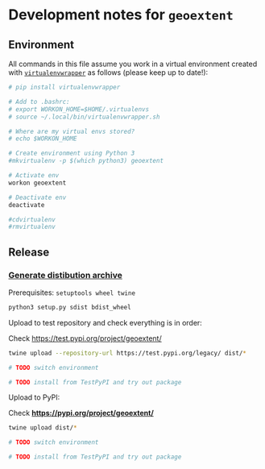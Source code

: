 # Development notes for `geoextent`

## Environment

All commands in this file assume you work in a virtual environment created with [`virtualenvwrapper`](https://virtualenvwrapper.readthedocs.io/en/latest/install.html) as follows (please keep up to date!):

```bash
# pip install virtualenvwrapper

# Add to .bashrc:
# export WORKON_HOME=$HOME/.virtualenvs
# source ~/.local/bin/virtualenvwrapper.sh

# Where are my virtual envs stored?
# echo $WORKON_HOME

# Create environment using Python 3
#mkvirtualenv -p $(which python3) geoextent

# Activate env
workon geoextent

# Deactivate env
deactivate

#cdvirtualenv
#rmvirtualenv
```

## Release

### [Generate distibution archive](https://packaging.python.org/tutorials/packaging-projects/)

Prerequisites: `setuptools wheel twine`

```bash
python3 setup.py sdist bdist_wheel
```

Upload to test repository and check everything is in order:

Check https://test.pypi.org/project/geoextent/

```bash
twine upload --repository-url https://test.pypi.org/legacy/ dist/*

# TODO switch environment

# TODO install from TestPyPI and try out package
```

Upload to PyPI:

Check **https://pypi.org/project/geoextent/**

```bash
twine upload dist/*

# TODO switch environment

# TODO install from TestPyPI and try out package
```
